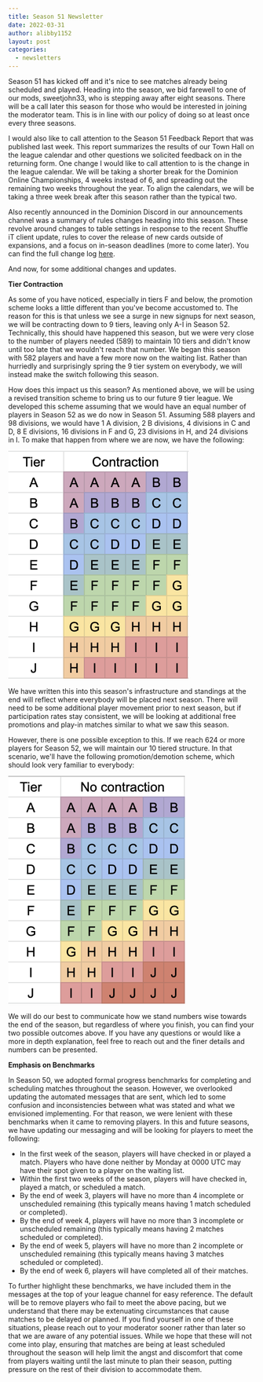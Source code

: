 ```yaml
---
title: Season 51 Newsletter
date: 2022-03-31
author: alibby1152
layout: post
categories:
  - newsletters
---
```

Season 51 has kicked off and it's nice to see matches already being scheduled and played. Heading into the season, we bid farewell to one of our mods, sweetjohn33, who is stepping away after eight seasons. There will be a call later this season for those who would be interested in joining the moderator team. This is in line with our policy of doing so at least once every three seasons.

I would also like to call attention to the Season 51 Feedback Report that was published last week. This report summarizes the results of our Town Hall on the league calendar and other questions we solicited feedback on in the returning form. One change I would like to call attention to is the change in the league calendar. We will be taking a shorter break for the Dominion Online Championships, 4 weeks instead of 6, and spreading out the remaining two weeks throughout the year. To align the calendars, we will be taking a three week break after this season rather than the typical two.

Also recently announced in the Dominion Discord in our announcements channel was a summary of rules changes heading into this season. These revolve around changes to table settings in response to the recent Shuffle iT client update, rules to cover the release of new cards outside of expansions, and a focus on in-season deadlines (more to come later). You can find the full change log [here](https://dominionleague.org/rules-changelog).

And now, for some additional changes and updates.

**Tier Contraction**

As some of you have  noticed, especially in tiers F and below, the promotion scheme looks a little different than you've become accustomed to. The reason for this is that unless we see a surge in new signups for next season, we will be contracting down to 9 tiers, leaving only A-I in Season 52. Technically, this should have happened this season, but we were very close to the number of players needed (589) to maintain 10 tiers and didn't know until too late that we wouldn't reach that number. We began this season with 582 players and have a few more now on the waiting list. Rather than hurriedly and surprisingly spring the 9 tier system on everybody, we will instead make the switch following this season.

How does this impact us this season? As mentioned above, we will be using a revised transition scheme to bring us to our future 9 tier league. We developed this scheme assuming that we would have an equal number of players in Season 52 as we do now in Season 51. Assuming 588 players and 98 divisions, we would have 1 A division, 2 B divisions, 4 divisions in C and D, 8 E divisions, 16 divisions in F and G, 23 divisions in H, and 24 divisions in I. To make that happen from where we are now, we have the following:

![Transition scheme we will use if we have fewer than 624 players in Season 52](/img/uploads/screen-shot-2022-03-31-at-9.24.05-pm.png "Season 51 Contraction Transition Scheme")

We have written this into this season's infrastructure and standings at the end will reflect where everybody will be placed next season. There will need to be some additional player movement prior to next season, but if participation rates stay consistent, we will be looking at additional free promotions and play-in matches similar to what we saw this season.

However, there is one possible exception to this. If we reach 624 or more players for Season 52, we will maintain our 10 tiered structure. In that scenario, we'll have the following promotion/demotion scheme, which should look very familiar to everybody:

![Transition scheme we will use if we have 624 or more players in Season 52](/img/uploads/screen-shot-2022-03-31-at-9.24.22-pm.png "Season 51 No Contraction Transition Scheme")

We will do our best to communicate how we stand numbers wise towards the end of the season, but regardless of where you finish, you can find your two possible outcomes above. If you have any questions or would like a more in depth explanation, feel free to reach out and the finer details and numbers can be presented.

**Emphasis on Benchmarks**

In Season 50, we adopted formal progress benchmarks for completing and scheduling matches throughout the season. However, we overlooked updating the automated messages that are sent, which led to some confusion and inconsistencies between what was stated and what we envisioned implementing. For that reason, we were lenient with these benchmarks when it came to removing players. In this and future seasons, we have updating our messaging and will be looking for players to meet the following:

* In the first week of the season, players will have checked in or played a match. Players who have done neither by Monday at 0000 UTC may have their spot given to a player on the waiting list.
* Within the first two weeks of the season, players will have checked in, played a match, or scheduled a match.
* By the end of week 3, players will have no more than 4 incomplete or unscheduled remaining (this typically means having 1 match scheduled or completed).
* By the end of week 4, players will have no more than 3 incomplete or unscheduled remaining (this typically means having 2 matches scheduled or completed).
* By the end of week 5, players will have no more than 2 incomplete or unscheduled remaining (this typically means having 3 matches scheduled or completed).
* By the end of week 6, players will have completed all of their matches.

To further highlight these benchmarks, we have included them in the messages at the top of your league channel for easy reference. The default will be to remove players who fail to meet the above pacing, but we understand that there may be extenuating circumstances that cause matches to be delayed or planned. If you find yourself in one of these situations, please reach out to your moderator sooner rather than later so that we are aware of any potential issues. While we hope that these will not come into play, ensuring that matches are being at least scheduled throughout the season will help limit the angst and discomfort that come from players waiting until the last minute to plan their season, putting pressure on the rest of their division to accommodate them.